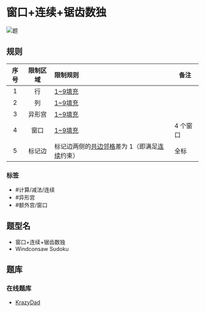 # 窗口+连续+锯齿数独
<!-- START doctoc generated TOC please keep comment here to allow auto update -->
<!-- DON'T EDIT THIS SECTION, INSTEAD RE-RUN doctoc TO UPDATE -->

<!-- END doctoc generated TOC please keep comment here to allow auto update -->

![题](https://krazydad.com/img/vsudoku_previews/windconsaw_preview.png)

## 规则

| 序号  | 限制区域 | 限制规则                        | 备注    |
|:---:|:----:|:----------------------------|-------|
|  1  |  行   | [1~9填充]                     |       |
|  2  |  列   | [1~9填充]                     |       |
|  3  | 异形宫  | [1~9填充]                     |       |
|  4  |  窗口  | [1~9填充]                     | 4 个窗口 |
|  5  | 标记边  | 标记边两侧的[共边邻格]差为 1（即满足[连续]约束） | 全标    |

### 标签

- #计算/减法/连续
- #异形宫
- #额外宫/窗口

## 题型名

- 窗口+连续+锯齿数独
- Windconsaw Sudoku

## 题库

### 在线题库

- [KrazyDad](https://krazydad.com/play/windconsaw/)

[1~9填充]: ../../../rules/rules.md#1to9填充

[共边邻格]: ../../../../../../rules/rules.md#共边邻格

[连续]: ../../../../../../rules/rules.md#连续
